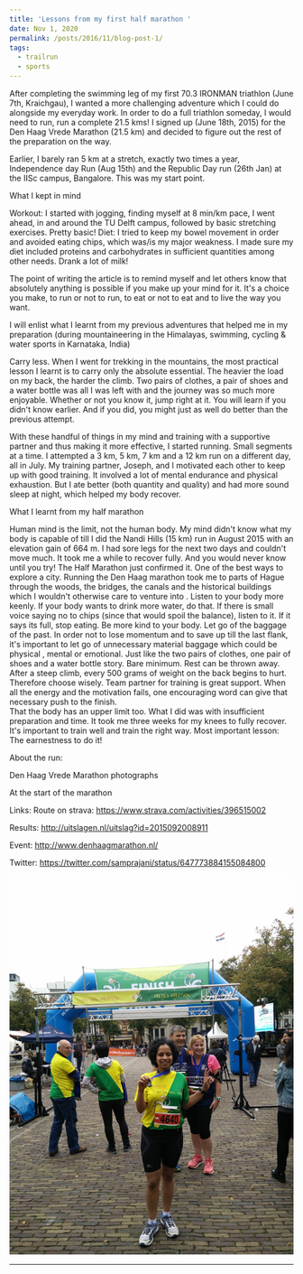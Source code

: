 ```yaml
---
title: 'Lessons from my first half marathon '
date: Nov 1, 2020
permalink: /posts/2016/11/blog-post-1/
tags:
  - trailrun
  - sports
---
```


After completing the swimming leg of my first 70.3 IRONMAN triathlon (June 7th, Kraichgau), I wanted a more challenging adventure which I could do alongside my everyday work. In order to do a full triathlon someday, I would need to run, run a complete 21.5 kms! I signed up (June 18th, 2015) for the Den Haag Vrede Marathon (21.5 km) and decided to figure out the rest of the preparation on the way. 

Earlier, I barely ran 5 km at a stretch, exactly two times a year, Independence day Run (Aug 15th) and the Republic Day run (26th Jan) at the IISc campus, Bangalore. This was my start point.


What I kept in mind

Workout: I started with jogging, finding myself at 8 min/km pace, I went ahead,  in and around the TU Delft campus, followed by basic stretching exercises. Pretty basic!
Diet: I tried to keep my bowel movement in order and avoided eating chips, which was/is my major weakness. I made sure my diet included proteins and carbohydrates in sufficient quantities among other needs. Drank a lot of milk!

The point of writing the article is to remind myself and let others know that absolutely anything is possible if you make up your mind for it. It's a choice you make, to run or not to run, to eat or not to eat and to live the way you want. 

I will enlist what I learnt from my previous adventures that helped me in my preparation (during mountaineering in the Himalayas, swimming, cycling & water sports in Karnataka, India)

Carry less. When I went for trekking in the mountains, the most practical lesson I learnt is to carry only the absolute essential. The heavier the load on my back, the harder the climb. Two pairs of clothes, a pair of shoes and a water bottle was all I was left with and the journey was so much more enjoyable. 
Whether or not you know it, jump right at it. You will learn if you didn't know earlier. And if you did, you might just as well do better than the previous attempt. 

With these handful of things in my mind and training with a supportive partner and thus making it more effective,  I started running. Small segments at a time. I attempted a 3 km, 5 km, 7 km and a 12 km run on a different day, all  in July.  My training partner, Joseph, and I  motivated each other to keep up with good training. It involved a lot of mental endurance and physical exhaustion. But I ate better (both quantity and quality) and had more sound sleep at night, which helped my body recover. 

What I learnt from my half marathon

Human mind is the limit, not the human body. My mind didn't know what my body is capable of till I did the Nandi Hills  (15 km) run in August 2015 with an elevation gain of 664 m. I had sore legs for the next two days and couldn't move much. It took me a while to recover fully. And you would never know until you try! The Half Marathon just confirmed it.
One of the best ways to explore a city. Running the Den Haag marathon took me to parts of  Hague through the woods, the bridges, the canals and the historical buildings which  I wouldn't otherwise care to venture into . 
Listen to your body more keenly. If your body wants to drink more water, do that. If there is small voice saying no to chips (since that would spoil the balance), listen to it. If it says its full, stop eating. Be more kind to your body. 
Let go of the baggage of the past. In order not to lose momentum and to save up till the last flank, it's important to let go of unnecessary material baggage which could be physical , mental or emotional. Just like the two pairs of clothes, one pair of shoes and a water bottle story.  Bare minimum. Rest can be thrown away. After a steep climb, every 500 grams of weight on the back begins to hurt. Therefore choose wisely. 
Team partner for training is great support. When all the energy and the motivation fails, one encouraging word can give that necessary push to the finish.  
That the body has an upper limit too. What I did was with insufficient preparation and time.  It took me three weeks for my knees to fully recover.  It's important to train well and train the right way. 
Most important lesson: The earnestness to do it! 

About the run:








Den Haag Vrede Marathon photographs

At the start of the marathon

Links:
Route on strava: https://www.strava.com/activities/396515002

Results: http://uitslagen.nl/uitslag?id=2015092008911

Event:  http://www.denhaagmarathon.nl/ 

Twitter: https://twitter.com/samprajani/status/647773884155084800






![editing an image](/images/blog_images/first_half_marathon/run1.jpg)

------

